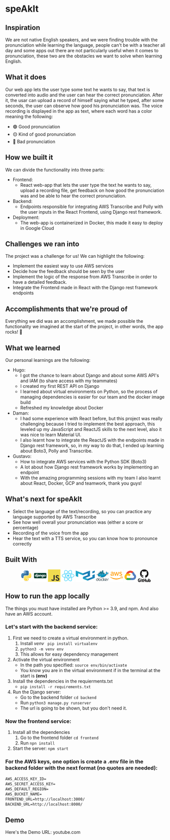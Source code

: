 # speAkIt

## Inspiration

We are not native English speakers, and we were finding trouble with the pronunciation while learning the language, people can't be with a teacher all day and some apps out there are not particularly useful when it comes to pronunciation, these two are the obstacles we want to solve when learning English.

## What it does

Our web app lets the user type some text he wants to say, that text is converted into audio and the user can hear the correct pronunciation. After it, the usar can upload a record of himself saying what he typed, after some seconds, the user can observe how good his pronunciation was. The voice recording is displayed in the app as text, where each word has a color meaning the following:

- 🟢 Good pronunciation
- 🟡 Kind of good pronunciation
- 🔴 Bad pronunciation

## How we built it

We can divide the functionality into three parts:

- Frontend:
  - React web-app that lets the user type the text he wants to say, upload a recording file, get feedback on how good the pronunciation was and be able to hear the correct pronunciation.
- Backend:
  - Endpoints responsible for integrating AWS Transcribe and Polly with the user inputs in the React Frontend, using Django rest framework.
- Deployment:
  - The web-app is containerized in Docker, this made it easy to deploy in Google Cloud

## Challenges we ran into

The project was a challenge for us! We can highlight the following:

- Implement the easiest way to use AWS services
- Decide how the feedback should be seen by the user
- Implement the logic of the response from AWS Transcribe in order to have a detailed feedback.
- Integrate the Frontend made in React with the Django rest framework endpoints

## Accomplishments that we're proud of

Everything we did was an accomplishment, we made possible the functionality we imagined at the start of the project, in other words, the app rocks! 🎸

## What we learned

Our personal learnings are the following:

- Hugo:
  - I got the chance to learn about Django and about some AWS API's and IAM (to share access with my teammates)
  - I created my first REST API on Django
  - I learned about virtual environments on Python, so the process of managing dependencies is easier for our team and the docker image build
  - Refreshed my knowledge about Docker
- Daman:
  - I had some experience with React before, but this project was really challenging because I tried to implement the best approach, this leveled up my JavaScript and ReactJS skills to the next level, also it was nice to learn Material UI.
  - I also learnt how to integrate the ReactJS with the endpoints made in Django rest framework, so, in my way to do that, I ended up learning about Boto3, Polly and Transcribe.
- Gustavo:
  - How to integrate AWS services with the Python SDK (Boto3)
  - A lot about how Django rest framework works by implementing an endpoint
  - With the amazing programming sessions with my team I also learnt about React, Docker, GCP and teamwork, thank you guys!

## What's next for speAkIt

- Select the language of the text/recording, so you can practice any language supported by AWS Transcribe
- See how well overall your pronunciation was (either a score or percentage)
- Recording of the voice from the app
- Hear the text with a TTS service, so you can know how to pronounce correctly

## Built With

<p align="center">
<img src="https://raw.githubusercontent.com/devicons/devicon/2ae2a900d2f041da66e950e4d48052658d850630/icons/python/python-original.svg" alt="python" width="40" height="40"/>
<img src="https://raw.githubusercontent.com/devicons/devicon/2ae2a900d2f041da66e950e4d48052658d850630/icons/django/django-original.svg" alt="django" width="40" height="40"/>
<img src="https://raw.githubusercontent.com/devicons/devicon/2ae2a900d2f041da66e950e4d48052658d850630/icons/javascript/javascript-original.svg" alt="js" width="40" height="40"/>
<img src="https://raw.githubusercontent.com/devicons/devicon/2ae2a900d2f041da66e950e4d48052658d850630/icons/react/react-original.svg" alt="react" width="40" height="40"/>
<img src="https://raw.githubusercontent.com/devicons/devicon/2ae2a900d2f041da66e950e4d48052658d850630/icons/materialui/materialui-original.svg" alt="html" width="60" height="40"/>
<img src="https://raw.githubusercontent.com/devicons/devicon/2ae2a900d2f041da66e950e4d48052658d850630/icons/docker/docker-original-wordmark.svg" alt="go" width="40" height="40"/>
<img src="https://raw.githubusercontent.com/devicons/devicon/2ae2a900d2f041da66e950e4d48052658d850630/icons/amazonwebservices/amazonwebservices-plain-wordmark.svg" alt="go" width="40" height="40"/>
<img src="https://raw.githubusercontent.com/devicons/devicon/2ae2a900d2f041da66e950e4d48052658d850630/icons/googlecloud/googlecloud-original.svg" alt="go" width="40" height="40"/>
<img src="https://raw.githubusercontent.com/devicons/devicon/2ae2a900d2f041da66e950e4d48052658d850630/icons/github/github-original-wordmark.svg" alt="go" width="40" height="40"/>
</p>

## How to run the app locally

The things you must have installed are Python >= 3.9, and npm. And also have an AWS account.

### Let's start with the backend service:

1. First we need to create a virtual environment in python.
   1. Install _venv_ ` pip install virtualenv`
   2. `python3 -m venv env`
   3. This allows for easy dependency management
2. Activate the virtual environment
   - In the path you specified: `source env/bin/activate`
   - You know you are in the virtual environment if in the terminal at the start is **(env)**
3. Install the dependencies in the requierments.txt
   - `pip install -r requirements.txt`
4. Run the Django server:
   - Go to the backend folder `cd backend`
   - Run `python3 manage.py runserver`
   - The url is going to be shown, but you don't need it.

### Now the frontend service:

1. Install all the dependencies
   1. Go to the frontend folder `cd frontend`
   2. Run `npn install`
2. Start the server: `npm start`


### For the AWS keys, one option is create a .env file in the backend folder with the next format (no quotes are needed):

```
AWS_ACCESS_KEY_ID=
AWS_SECRET_ACCESS_KEY=
AWS_DEFAULT_REGION=
AWS_BUCKET_NAME=
FRONTEND_URL=http://localhost:3000/
BACKEND_URL=http://localhost:8000/
```

## Demo

Here's the Demo URL: youtube.com
